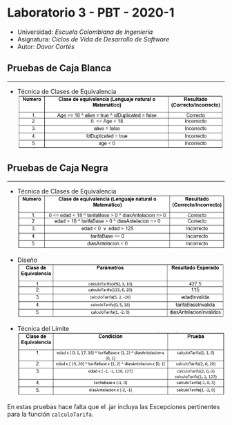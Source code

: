 # Laboratorio 3 - PBT - 2020-1

* Universidad: _Escuela Colombiana de Ingeniería_
* Asignatura:  _Ciclos de Vida de Desarrollo de Software_
* Autor: _Davor Cortés_

## Pruebas de Caja Blanca
---
* Técnica de Clases de Equivalencia\
![](img/clasesregistro.PNG)


## Pruebas de Caja Negra
---
* Técnica de Clases de Equivalencia\
![](img/clasesvuelos.PNG)

* Diseño\
![](img/diseñovuelos.PNG)

* Técnica del Límite\
![](img/limitevuelos.PNG)

En estas pruebas hace falta que el .jar incluya las Excepciones pertinentes para la función `calculoTarifa`.

